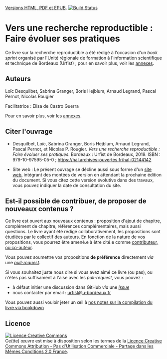 [Versions HTML, PDF et
EPUB](https://rr-france.github.io/bookrr/). [![Build
Status](https://travis-ci.org/rr-france/bookrr.svg?branch=master)](https://travis-ci.org/rr-france/bookrr)

# Vers une recherche reproductible : Faire évoluer ses pratiques
Ce livre sur la recherche reproductible a été rédigé à l'occasion d'un *book sprint* organisé par l'Unité régionale de formation à l'information scientifique et technique de Bordeaux (Urfist) ; pour en savoir plus, voir les [annexes](src/19_annexes.md).

## Auteurs
Loïc Desquilbet, Sabrina Granger, Boris Hejblum, Arnaud Legrand, Pascal Pernot, Nicolas Rougier

Facilitatrice : Elisa de Castro Guerra

Pour en savoir plus, voir les [annexes](src/21_auteurs.md).

## Citer l'ouvrage

* Desquilbet, Loïc, Sabrina Granger, Boris Hejblum, Arnaud Legrand, Pascal Pernot, et Nicolas P. Rougier. *Vers une recherche reproductible : Faire évoluer ses pratiques*. Bordeaux : Urfist de Bordeaux, 2019. ISBN : 979-10-97595-05-0 ; https://hal.archives-ouvertes.fr/hal-02144142

* Site web : Le présent ouvrage se décline aussi sous forme d'un [site web](https://rr-france.github.io/bookrr/), intégrant des montées de version en attendant la prochaine édition du document. Si vous citez cette version évolutive dans des travaux, vous pouvez indiquer la date de consultation du site. 

## Est-il possible de contribuer, de proposer de nouveaux contenus ? 
Ce livre est ouvert aux nouveaux contenus : proposition d'ajout de chapitre, complément de chapitre, références complémentaires, mais aussi questions.
Le livre ayant été rédigé collaborativement, les propositions sont étudiées par le collectif des auteurs. 
En fonction de la nature de vos propositions, vous pourrez être amené.e à être cité.e comme [contributeur, ou co-auteur](https://publicationethics.org/authorship). 

Vous pouvez soumettre vos propositions **de préférence** directement *via* une [*pull-request*](https://github.com/rr-france/bookrr/pulls).
 
 Si vous souhaitez juste nous dire si vous avez aimé ce livre (ou pas), ou n'êtes pas suffisament à l'aise avec les *pull-request*, vous pouvez :
  - à défaut initier une discussion dans GitHub *via* une [*issue*](https://github.com/rr-france/bookrr/issues/)
  - nous contacter par email : [urfist@u-bordeaux.fr](mailto:urfist@u-bordeaux.fr)

Vous pouvez aussi vouloir jeter un œil à [nos notes sur la compilation
du livre via bookdown](INSTALL.md)

## Licence
<a rel="license" href="http://creativecommons.org/licenses/by-nc-sa/2.0/fr/"><img alt="Licence Creative Commons" style="border-width:0" src="https://i.creativecommons.org/l/by-nc-sa/2.0/fr/88x31.png" /></a><br />Ce(tte) œuvre est mise à disposition selon les termes de la <a rel="license" href="http://creativecommons.org/licenses/by-nc-sa/2.0/fr/">Licence Creative Commons Attribution - Pas d’Utilisation Commerciale - Partage dans les Mêmes Conditions 2.0 France</a>.

